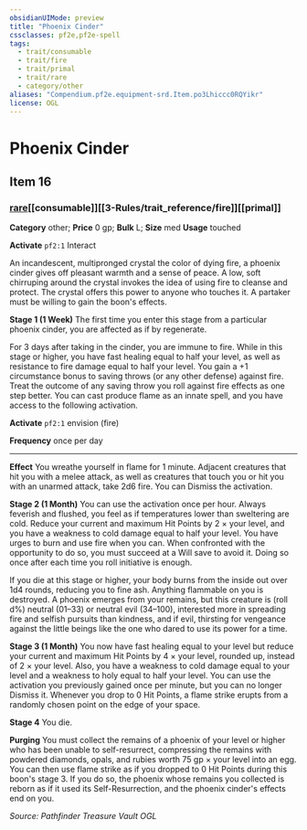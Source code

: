 ```yaml
---
obsidianUIMode: preview
title: "Phoenix Cinder"
cssclasses: pf2e,pf2e-spell
tags:
  - trait/consumable
  - trait/fire
  - trait/primal
  - trait/rare
  - category/other
aliases: "Compendium.pf2e.equipment-srd.Item.po3Lhiccc0RQYikr"
license: OGL
---
```

# Phoenix Cinder
## Item 16
### [rare](rare "Rare Rarity Trait")[[consumable]][[3-Rules/trait_reference/fire]][[primal]]

**Category** other; 
**Price** 0 gp; 
**Bulk** L; **Size** med
**Usage** touched

**Activate** `pf2:1` Interact

An incandescent, multipronged crystal the color of dying fire, a phoenix cinder gives off pleasant warmth and a sense of peace. A low, soft chirruping around the crystal invokes the idea of using fire to cleanse and protect. The crystal offers this power to anyone who touches it. A partaker must be willing to gain the boon's effects.

**Stage 1 (1 Week)** The first time you enter this stage from a particular phoenix cinder, you are affected as if by regenerate.

For 3 days after taking in the cinder, you are immune to fire. While in this stage or higher, you have fast healing equal to half your level, as well as resistance to fire damage equal to half your level. You gain a +1 circumstance bonus to saving throws (or any other defense) against fire. Treat the outcome of any saving throw you roll against fire effects as one step better. You can cast produce flame as an innate spell, and you have access to the following activation.

**Activate** `pf2:1` envision (fire)

**Frequency** once per day

* * *

**Effect** You wreathe yourself in flame for 1 minute. Adjacent creatures that hit you with a melee attack, as well as creatures that touch you or hit you with an unarmed attack, take 2d6 fire. You can Dismiss the activation.

**Stage 2 (1 Month)** You can use the activation once per hour. Always feverish and flushed, you feel as if temperatures lower than sweltering are cold. Reduce your current and maximum Hit Points by 2 × your level, and you have a weakness to cold damage equal to half your level. You have urges to burn and use fire when you can. When confronted with the opportunity to do so, you must succeed at a Will save to avoid it. Doing so once after each time you roll initiative is enough.

If you die at this stage or higher, your body burns from the inside out over 1d4 rounds, reducing you to fine ash. Anything flammable on you is destroyed. A phoenix emerges from your remains, but this creature is (roll d%) neutral (01–33) or neutral evil (34–100), interested more in spreading fire and selfish pursuits than kindness, and if evil, thirsting for vengeance against the little beings like the one who dared to use its power for a time.

**Stage 3 (1 Month)** You now have fast healing equal to your level but reduce your current and maximum Hit Points by 4 × your level, rounded up, instead of 2 × your level. Also, you have a weakness to cold damage equal to your level and a weakness to holy equal to half your level. You can use the activation you previously gained once per minute, but you can no longer Dismiss it. Whenever you drop to 0 Hit Points, a flame strike erupts from a randomly chosen point on the edge of your space.

**Stage 4** You die.

**Purging** You must collect the remains of a phoenix of your level or higher who has been unable to self-resurrect, compressing the remains with powdered diamonds, opals, and rubies worth 75 gp × your level into an egg. You can then use flame strike as if you dropped to 0 Hit Points during this boon's stage 3. If you do so, the phoenix whose remains you collected is reborn as if it used its Self-Resurrection, and the phoenix cinder's effects end on you.

*Source: Pathfinder Treasure Vault*
*OGL*